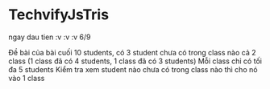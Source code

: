 # TechvifyJsTris
ngay dau tien :v :v :v 6/9


Đề bài của bài cuối 
10 students, có 3 student chưa có trong class nào cả
2 class (1 class đã có 4 students, 1 class đã có 3 students)
Mỗi class chỉ có tối đa 5 students
Kiểm tra xem student nào chưa có trong class nào thì cho nó vào 1 class

